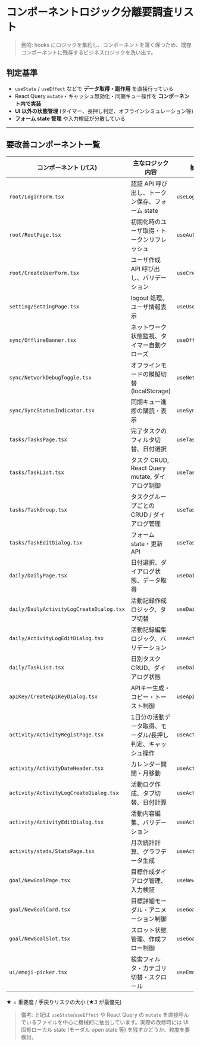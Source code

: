 # コンポーネントロジック分離要調査リスト

> 目的: hooks にロジックを集約し、コンポーネントを薄く保つため、既存コンポーネントに残存するビジネスロジックを洗い出す。

## 判定基準

- `useState` / `useEffect` などで **データ取得・副作用** を直接行っている
- React Query `mutate`・キャッシュ無効化・同期キュー操作を **コンポーネント内で実装**
- **UI 以外の状態管理** (タイマー、長押し判定、オフラインシミュレーション等)
- **フォーム state 管理** や入力検証が分散している

---

## 要改善コンポーネント一覧

| コンポーネント (パス) | 主なロジック内容 | 抽出候補 Hook | 優先度 |
| --- | --- | --- | --- |
| `root/LoginForm.tsx` | 認証 API 呼び出し、トークン保存、フォーム state | `useLogin` | ★★★ |
| `root/RootPage.tsx` | 初期化時のユーザ取得・トークンリフレッシュ | `useAuthInitializer` | ★★★ |
| `root/CreateUserForm.tsx` | ユーザ作成 API 呼び出し、バリデーション | `useCreateUser` | ★★☆ |
| `setting/SettingPage.tsx` | logout 処理、ユーザ情報表示 | `useUserSettings` | ★★☆ |
| `sync/OfflineBanner.tsx` | ネットワーク状態監視、タイマー自動クローズ | `useOfflineBanner` | ★★☆ |
| `sync/NetworkDebugToggle.tsx` | オフラインモードの模擬切替 (localStorage) | `useNetworkDebug` | ★☆☆ |
| `sync/SyncStatusIndicator.tsx` | 同期キュー進捗の購読・表示 | `useSyncStatusIndicator` | ★★☆ |
| `tasks/TasksPage.tsx` | 完了タスクのフィルタ切替、日付選択 | `useTasksPage` | ★★☆ |
| `tasks/TaskList.tsx` | タスク CRUD, React Query mutate, ダイアログ制御 | `useTaskActions` | ★★★ |
| `tasks/TaskGroup.tsx` | タスクグループごとの CRUD / ダイアログ管理 | `useTaskGroup` | ★★☆ |
| `tasks/TaskEditDialog.tsx` | フォーム state・更新 API | `useTaskEditForm` | ★★☆ |
| `daily/DailyPage.tsx` | 日付選択、ダイアログ状態、データ取得 | `useDailyPage` | ★★☆ |
| `daily/DailyActivityLogCreateDialog.tsx` | 活動記録作成ロジック、タブ切替 | `useDailyActivityCreate` | ★★☆ |
| `daily/ActivityLogEditDialog.tsx` | 活動記録編集ロジック、バリデーション | `useActivityLogEdit` | ★★☆ |
| `daily/TaskList.tsx` | 日別タスク CRUD、ダイアログ状態 | `useDailyTaskActions` | ★★☆ |
| `apiKey/CreateApiKeyDialog.tsx` | APIキー生成・コピー・トースト制御 | `useApiKey` | ★☆☆ |
| `activity/ActivityRegistPage.tsx` | 1日分の活動データ取得、モーダル/長押し判定、キャッシュ操作 | `useActivityRegistPage` | ★★★ |
| `activity/ActivityDateHeader.tsx` | カレンダー開閉・月移動 | `useActivityCalendar` | ★★☆ |
| `activity/ActivityLogCreateDialog.tsx` | 活動ログ作成、タブ切替、日付計算 | `useActivityLogCreate` | ★★☆ |
| `activity/ActivityEditDialog.tsx` | 活動内容編集、バリデーション | `useActivityEdit` | ★★☆ |
| `activity/stats/StatsPage.tsx` | 月次統計計算、グラフデータ生成 | `useActivityStats` | ★★☆ |
| `goal/NewGoalPage.tsx` | 目標作成ダイアログ管理、入力検証 | `useNewGoalPage` | ★★☆ |
| `goal/NewGoalCard.tsx` | 目標詳細モーダル・アニメーション制御 | `useGoalCard` | ★☆☆ |
| `goal/NewGoalSlot.tsx` | スロット状態管理、作成フロー制御 | `useGoalSlot` | ★☆☆ |
| `ui/emoji-picker.tsx` | 検索フィルタ・カテゴリ切替・スクロール | `useEmojiPicker` | ★☆☆ |

★ = 重要度 / 手戻りリスクの大小 (★3 が最優先)

> 備考: 上記は `useState`/`useEffect` や React Query の `mutate` を直接呼んでいるファイルを中心に機械的に抽出しています。実際の改修時には UI 固有ローカル state (モーダル open state 等) を残すかどうか、粒度を要検討。 